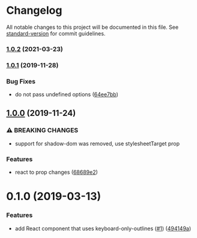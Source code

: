 # Changelog

All notable changes to this project will be documented in this file. See [standard-version](https://github.com/conventional-changelog/standard-version) for commit guidelines.

### [1.0.2](https://github.com/moxystudio/react-keyboard-only-outlines/compare/v1.0.1...v1.0.2) (2021-03-23)

### [1.0.1](https://github.com/moxystudio/react-keyboard-only-outlines/compare/v1.0.0...v1.0.1) (2019-11-28)


### Bug Fixes

* do not pass undefined options ([64ee7bb](https://github.com/moxystudio/react-keyboard-only-outlines/commit/64ee7bb75a7772002c27fb0fffd3e188def5b906))

## [1.0.0](https://github.com/moxystudio/react-keyboard-only-outlines/compare/v0.1.0...v1.0.0) (2019-11-24)


### ⚠ BREAKING CHANGES

* support for shadow-dom was removed, use stylesheetTarget prop

### Features

* react to prop changes ([68689e2](https://github.com/moxystudio/react-keyboard-only-outlines/commit/68689e2add82af4f950cdcc2ffd24889b6175fa6))

<a name="0.1.0"></a>
# 0.1.0 (2019-03-13)


### Features

* add React component that uses keyboard-only-outlines ([#1](https://github.com/moxystudio/react-keyboard-only-outlines/issues/1)) ([494149a](https://github.com/moxystudio/react-keyboard-only-outlines/commit/494149a))
